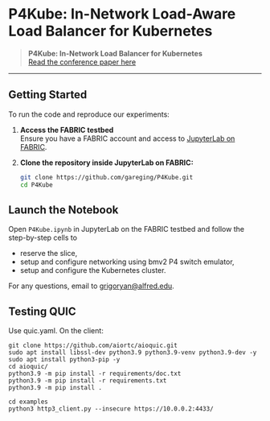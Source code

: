 # P4Kube: In-Network Load-Aware Load Balancer for Kubernetes

> **P4Kube: In-Network Load Balancer for Kubernetes**  
> [Read the conference paper here](https://scholar.google.com/citations?view_op=view_citation&hl=en&user=D8zUvAMAAAAJ&sortby=pubdate&citation_for_view=D8zUvAMAAAAJ:3fE2CSJIrl8C)

---

## Getting Started

To run the code and reproduce our experiments:

1. **Access the FABRIC testbed**  
   Ensure you have a FABRIC account and access to [JupyterLab on FABRIC](https://learn.fabric-testbed.net/).

2. **Clone the repository inside JupyterLab on FABRIC:**
   ```bash
   git clone https://github.com/gareging/P4Kube.git
   cd P4Kube

## Launch the Notebook

Open `P4Kube.ipynb` in JupyterLab on the FABRIC testbed and follow the step-by-step cells to 
- reserve the slice,
- setup and configure networking using bmv2 P4 switch emulator,
- setup and configure the Kubernetes cluster.

For any questions, email to grigoryan@alfred.edu.

## Testing QUIC

Use quic.yaml. On the client:

   ```
   git clone https://github.com/aiortc/aioquic.git
   sudo apt install libssl-dev python3.9 python3.9-venv python3.9-dev -y
   sudo apt install python3-pip -y
   cd aioquic/
   python3.9 -m pip install -r requirements/doc.txt
   python3.9 -m pip install -r requirements.txt
   python3.9 -m pip install .

   cd examples
   python3 http3_client.py --insecure https://10.0.0.2:4433/
   ```

